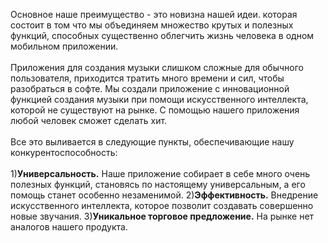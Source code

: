 Основное наше преимущество - это новизна нашей идеи. которая состоит в том что мы объединяем множество крутых и полезных функций, способных существенно облегчить жизнь человека в одном мобильном приложении. <br>
<br>
Приложения для создания музыки слишком сложные для обычного пользователя, приходится тратить много времени и сил, чтобы разобраться в софте. Мы создали приложение с инновационной функцией создания музыки при помощи искусственного интеллекта, которой не существуют на рынке. С помощью нашего приложения любой человек сможет сделать хит.<br>
<br>
Все это выливается в следующие пункты, обеспечивающие нашу конкурентоспособность:<br>
<br>
1)<strong>Универсальность.</strong> Наше приложение собирает в себе много очень полезных функций, становясь по настоящему универсальным, а его помощь станет особенно незаменимой.
2)<strong>Эффективность.</strong> Внедрение искусственного интеллекта, которое позволит создавать совершенно новые звучания.
3)<strong>Уникальное торговое предложение.</strong> На рынке нет аналогов нашего продукта. 
